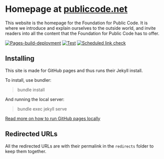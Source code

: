 # Homepage at [publiccode.net](https://publiccode.net)

This website is the homepage for the Foundation for Public Code. It is where we introduce and explain ourselves to the outside world, and invite readers into all the content that the Foundation for Public Code has to offer.

[![Pages-build-deployment](https://github.com/publiccodenet/publiccode.net/actions/workflows/pages/pages-build-deployment/badge.svg)](https://github.com/publiccodenet/publiccode.net/actions/workflows/pages/pages-build-deployment)
[![Test](https://github.com/publiccodenet/publiccode.net/actions/workflows/test.yml/badge.svg)](https://github.com/publiccodenet/publiccode.net/actions/workflows/test.yml)
[![Scheduled link check](https://github.com/publiccodenet/publiccode.net/actions/workflows/link-check.yml/badge.svg)](https://github.com/publiccodenet/publiccode.net/actions/workflows/link-check.yml)

## Installing

This site is made for GitHub pages and thus runs their Jekyll install.

To install, use bundler:

> bundle install

And running the local server:

> bundle exec jekyll serve

[Read more on how to run GitHub pages locally](https://help.github.com/articles/setting-up-your-github-pages-site-locally-with-jekyll/)

## Redirected URLs

All the redirected URLs are with their permalink in the `redirects` folder to keep them together.
